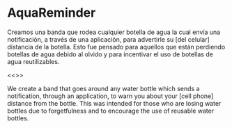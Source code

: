 # AquaReminder
Creamos una banda que rodea cualquier botella de agua la cual envía una notificación, a través de una aplicación, para advertirle su [del celular] distancia de la botella. Esto fue pensado para aquellos que están perdiendo botellas de agua debido al olvido y para incentivar el uso de botellas de agua reutilizables.

<<>>

We create a band that goes around any water bottle which sends a notification, through an application, to warn you about your [cell phone] distance from the bottle. This was intended for those who are losing water bottles due to forgetfulness and to encourage the use of reusable water bottles.
